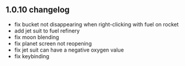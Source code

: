 ## 1.0.10 changelog

- fix bucket not disappearing when right-clicking with fuel on rocket
- add jet suit to fuel refinery
- fix moon blending
- fix planet screen not reopening
- fix jet suit can have a negative oxygen value
- fix keybinding